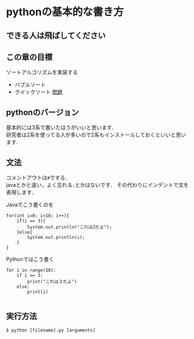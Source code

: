# pythonの基本的な書き方
## できる人は飛ばしてください

## この章の目標
ソートアルゴリズムを実装する
- バブルソート
- クイックソート
[問題](./sort.md)

## pythonのバージョン
基本的には3系で書いたほうがいいと思います．  
研究者は2系を使ってる人が多いので2系もインストールしておくといいと思います．

## 文法
コメントアウトは`#`でする．  
javaとかと違い，よく忘れる`;`とかはないです．
その代わりにインデントで文を表現します．

Javaでこう書くのを
```
for(int i=0; i<10; i++){
    if(i == 3){
        System.out.println("これは3だよ");
    }else{
        System.out.println(i);
    }
}
```

Pythonではこう書く
```
for i in range(10):
    if i == 3:
        print("これは３だよ")
    else:
        print(i)
        
```


## 実行方法
`$ python [filename].py [arguments]`

